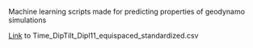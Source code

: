 Machine learning scripts made for predicting properties of geodynamo simulations

[Link](https://drive.google.com/open?id=17ZSiZDmoN0MzkxVf1hWaFcjIANfhzK-p) to Time_DipTilt_Dipl11_equispaced_standardized.csv



